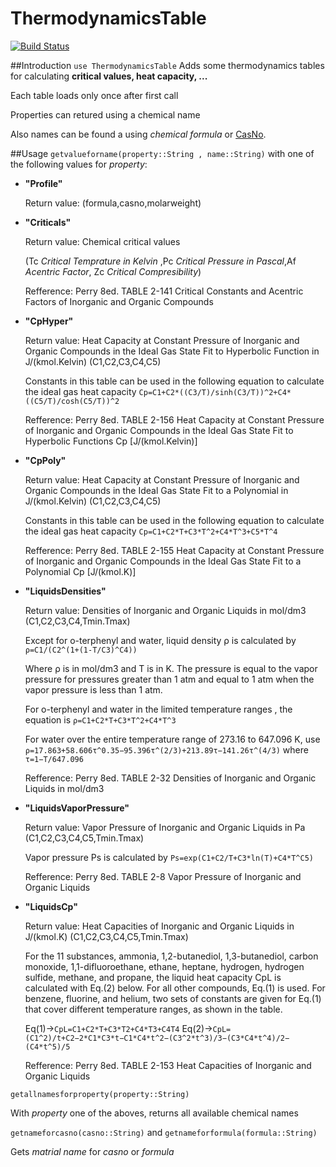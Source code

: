 # ThermodynamicsTable

[![Build Status](https://travis-ci.org/DANA-Laboratory/ThermodynamicsTable.jl.svg?branch=master)](https://travis-ci.org/DANA-Laboratory/ThermodynamicsTable.jl)

##Introduction
`use ThermodynamicsTable` Adds some thermodynamics tables for calculating **critical values, heat capacity, ...**

Each table loads only once after first call 

Properties can retured using a chemical name

Also names can be found a using *chemical formula* or [CasNo](http://en.wikipedia.org/wiki/List_of_CAS_numbers_by_chemical_compound).

##Usage
`getvalueforname(property::String , name::String)`
with one of the following values for *property*:
- **"Profile"**

  Return value:
  (formula,casno,molarweight)

- **"Criticals"** 
  
  Return value: Chemical critical values

  (Tc *Critical Temprature in Kelvin* ,Pc *Critical Pressure in Pascal*,Af *Acentric Factor*, Zc *Critical Compresibility*) 
  
  Refference: 
  Perry 8ed. TABLE 2-141 Critical Constants and Acentric Factors of Inorganic and Organic Compounds

- **"CpHyper"**

  Return value: Heat Capacity at Constant Pressure of Inorganic and Organic Compounds in the Ideal Gas State Fit to Hyperbolic Function in J/(kmol.Kelvin)
  (C1,C2,C3,C4,C5)
  
  Constants in this table can be used in the following equation to calculate the ideal gas heat capacity `Cp=C1+C2*((C3/T)/sinh(C3/T))^2+C4*((C5/T)/cosh(C5/T))^2`

  Refference:
  Perry 8ed. TABLE 2-156 Heat Capacity at Constant Pressure of Inorganic and Organic Compounds in the Ideal Gas State Fit to Hyperbolic Functions Cp [J/(kmol.Kelvin)]
  
- **"CpPoly"**
  
  Return value: Heat Capacity at Constant Pressure of Inorganic and Organic Compounds in the Ideal Gas State Fit to a Polynomial in J/(kmol.Kelvin)
  (C1,C2,C3,C4,C5)
  
  Constants in this table can be used in the following equation to calculate the ideal gas heat capacity `Cp=C1+C2*T+C3*T^2+C4*T^3+C5*T^4`

  Refference: 
  Perry 8ed. TABLE 2-155 Heat Capacity at Constant Pressure of Inorganic and Organic Compounds in the Ideal Gas State Fit to a Polynomial Cp [J/(kmol.K)]

- **"LiquidsDensities"**

  Return value: Densities of Inorganic and Organic Liquids in mol/dm3
  (C1,C2,C3,C4,Tmin.Tmax)

  Except for o-terphenyl and water, liquid density ρ is calculated by `ρ=C1/(C2^(1+(1-T/C3)^C4))`

  Where ρ is in mol/dm3 and T is in K. The pressure is equal to the vapor pressure for pressures greater than 1 atm and equal to 1 atm when the vapor pressure is less than 1 atm.

  For o-terphenyl and water in the limited temperature ranges , the equation is `ρ=C1+C2*T+C3*T^2+C4*T^3`

  For water over the entire temperature range of 273.16 to 647.096 K, use `ρ=17.863+58.606τ^0.35−95.396τ^(2/3)+213.89τ−141.26τ^(4/3)` where `τ=1−T/647.096`

  Refference: 
  Perry 8ed. TABLE 2-32 Densities of Inorganic and Organic Liquids in mol/dm3

- **"LiquidsVaporPressure"**

  Return value: Vapor Pressure of Inorganic and Organic Liquids in Pa
  (C1,C2,C3,C4,C5,Tmin.Tmax)

  Vapor pressure Ps is calculated by `Ps=exp(C1+C2/T+C3*ln(T)+C4*T^C5)`

  Refference:
  Perry 8ed. TABLE 2-8 Vapor Pressure of Inorganic and Organic Liquids 

- **"LiquidsCp"**

  Return value: Heat Capacities of Inorganic and Organic Liquids in J/(kmol.K)
  (C1,C2,C3,C4,C5,Tmin.Tmax)

  For the 11 substances, ammonia, 1,2-butanediol, 1,3-butanediol, carbon monoxide, 1,1-difluoroethane, ethane, heptane, hydrogen, hydrogen sulfide, methane, and propane, the liquid heat capacity CpL is calculated with Eq.(2) below. For all other compounds, Eq.(1) is used. For benzene, fluorine, and helium, two sets of constants are given for Eq.(1) that cover different temperature ranges, as shown in the table.

  Eq(1)->`CpL=C1+C2*T+C3*T2+C4*T3+C4T4`
  Eq(2)->`CpL=(C1^2)/t+C2−2*C1*C3*t−C1*C4*t^2−(C3^2*t^3)/3−(C3*C4*t^4)/2−(C4*t^5)/5`

  Refference:
  Perry 8ed. TABLE 2-153 Heat Capacities of Inorganic and Organic Liquids

`getallnamesforproperty(property::String)`

With *property* one of the aboves, returns all available chemical names

`getnameforcasno(casno::String)` and `getnameforformula(formula::String)`

Gets *matrial name* for *casno* or *formula*

